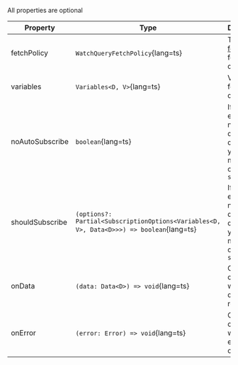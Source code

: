 All properties are optional

| Property | Type | Description |
| -------- | ---- | ----------- |
| fetchPolicy | `WatchQueryFetchPolicy`{lang=ts} | The [fetchPolicy](https://www.apollographql.com/docs/react/api/core/ApolloClient/#FetchPolicy) for the query. |
| variables | `Variables<D, V>`{lang=ts} | Variables for the query. |
| noAutoSubscribe | `boolean`{lang=ts} | If true, the element will not begin querying data until you manually call `subscribe` |
| shouldSubscribe | `(options?: Partial<SubscriptionOptions<Variables<D, V>, Data<D>>>) => boolean`{lang=ts} | If true, the element will not begin querying data until you manually call `subscribe` | Determines whether the element should attempt to subscribe automatically\nOverride to prevent subscribing unless your conditions are met |
| onData | `(data: Data<D>) => void`{lang=ts} | Optional callback for when a query resolves. |
| onError | `(error: Error) => void`{lang=ts} | Optional callback for when an error occurs. |

